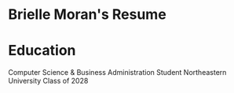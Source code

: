 # Brielle Moran's Resume
# Education
Computer Science & Business Administration Student
Northeastern University
Class of 2028
